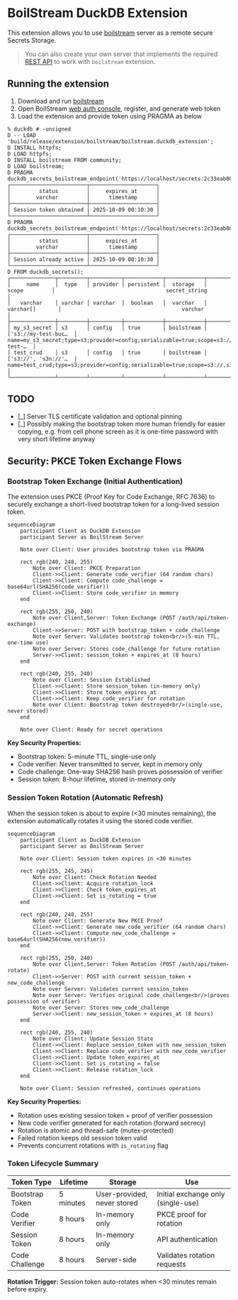 # BoilStream DuckDB Extension

This extension allows you to use [boilstream](https://github.com/boilingdata/boilstream) server as a remote secure Secrets Storage.

> You can also create your own server that implements the required [REST API](src/README.md) to work with `boilstream` extension.

## Running the extension

1. Download and run [boilstream](https://github.com/boilingdata/boilstream)
2. Open BoilStream [web auth console](https://docs.boilstream.com/guide/auth/postgresql-web-auth.html#_2-login-options), register, and generate web token
3. Load the extension and provide token using PRAGMA as below

```
% duckdb # -unsigned
D -- LOAD 'build/release/extension/boilstream/boilstream.duckdb_extension';
D INSTALL httpfs;
D LOAD httpfs;
D INSTALL boilstream FROM community;
D LOAD boilstream;
D PRAGMA duckdb_secrets_boilstream_endpoint('https://localhost/secrets:2c33eab800...996872e9ea84');
┌────────────────────────┬─────────────────────┐
│         status         │     expires_at      │
│        varchar         │      timestamp      │
├────────────────────────┼─────────────────────┤
│ Session token obtained │ 2025-10-09 00:10:30 │
└────────────────────────┴─────────────────────┘
D PRAGMA duckdb_secrets_boilstream_endpoint('https://localhost/secrets:2c33eab800...996872e9ea84');
┌────────────────────────┬─────────────────────┐
│         status         │     expires_at      │
│        varchar         │      timestamp      │
├────────────────────────┼─────────────────────┤
│ Session already active │ 2025-10-09 00:10:30 │
└────────────────────────┴─────────────────────┘
D FROM duckdb_secrets();
┌──────────────┬─────────┬──────────┬────────────┬────────────┬──────────────────────┬───────────────────────────────────────────────────────────────────────────────────┐
│     name     │  type   │ provider │ persistent │  storage   │        scope         │                                   secret_string                                   │
│   varchar    │ varchar │ varchar  │  boolean   │  varchar   │      varchar[]       │                                      varchar                                      │
├──────────────┼─────────┼──────────┼────────────┼────────────┼──────────────────────┼───────────────────────────────────────────────────────────────────────────────────┤
│ my_s3_secret │ s3      │ config   │ true       │ boilstream │ ['s3://my-test-buc…  │ name=my_s3_secret;type=s3;provider=config;serializable=true;scope=s3://my-test-…  │
│ test_crud    │ s3      │ config   │ true       │ boilstream │ ['s3://', 's3n://'…  │ name=test_crud;type=s3;provider=config;serializable=true;scope=s3://,s3n://,s3a…  │
└──────────────┴─────────┴──────────┴────────────┴────────────┴──────────────────────┴───────────────────────────────────────────────────────────────────────────────────┘
```

## TODO

- [_] Server TLS certificate validation and optional pinning
- [_] Possibly making the bootstrap token more human friendly for easier copying, e.g. from cell phone screen as it is one-time password with very short lifetime anyway

## Security: PKCE Token Exchange Flows

### Bootstrap Token Exchange (Initial Authentication)

The extension uses PKCE (Proof Key for Code Exchange, RFC 7636) to securely exchange a short-lived bootstrap token for a long-lived session token.

```mermaid
sequenceDiagram
    participant Client as DuckDB Extension
    participant Server as BoilStream Server

    Note over Client: User provides bootstrap token via PRAGMA

    rect rgb(240, 248, 255)
        Note over Client: PKCE Preparation
        Client->>Client: Generate code_verifier (64 random chars)
        Client->>Client: Compute code_challenge = base64url(SHA256(code_verifier))
        Client->>Client: Store code_verifier in memory
    end

    rect rgb(255, 250, 240)
        Note over Client,Server: Token Exchange (POST /auth/api/token-exchange)
        Client->>Server: POST with bootstrap_token + code_challenge
        Note over Server: Validates bootstrap token<br/>(5-min TTL, one-time use)
        Note over Server: Stores code_challenge for future rotation
        Server->>Client: session_token + expires_at (8 hours)
    end

    rect rgb(240, 255, 240)
        Note over Client: Session Established
        Client->>Client: Store session_token (in-memory only)
        Client->>Client: Store token_expires_at
        Client->>Client: Keep code_verifier for rotation
        Note over Client: Bootstrap token destroyed<br/>(single-use, never stored)
    end

    Note over Client: Ready for secret operations
```

**Key Security Properties:**

- Bootstrap token: 5-minute TTL, single-use only
- Code verifier: Never transmitted to server, kept in memory only
- Code challenge: One-way SHA256 hash proves possession of verifier
- Session token: 8-hour lifetime, stored in-memory only

### Session Token Rotation (Automatic Refresh)

When the session token is about to expire (<30 minutes remaining), the extension automatically rotates it using the stored code verifier.

```mermaid
sequenceDiagram
    participant Client as DuckDB Extension
    participant Server as BoilStream Server

    Note over Client: Session token expires in <30 minutes

    rect rgb(255, 245, 245)
        Note over Client: Check Rotation Needed
        Client->>Client: Acquire rotation_lock
        Client->>Client: Check token_expires_at
        Client->>Client: Set is_rotating = true
    end

    rect rgb(240, 248, 255)
        Note over Client: Generate New PKCE Proof
        Client->>Client: Generate new_code_verifier (64 random chars)
        Client->>Client: Compute new_code_challenge = base64url(SHA256(new_verifier))
    end

    rect rgb(255, 250, 240)
        Note over Client,Server: Token Rotation (POST /auth/api/token-rotate)
        Client->>Server: POST with current session_token + new_code_challenge
        Note over Server: Validates current session_token
        Note over Server: Verifies original code_challenge<br/>(proves possession of verifier)
        Note over Server: Stores new_code_challenge
        Server->>Client: new_session_token + expires_at (8 hours)
    end

    rect rgb(240, 255, 240)
        Note over Client: Update Session State
        Client->>Client: Replace session_token with new_session_token
        Client->>Client: Replace code_verifier with new_code_verifier
        Client->>Client: Update token_expires_at
        Client->>Client: Set is_rotating = false
        Client->>Client: Release rotation_lock
    end

    Note over Client: Session refreshed, continues operations
```

**Key Security Properties:**

- Rotation uses existing session token + proof of verifier possession
- New code verifier generated for each rotation (forward secrecy)
- Rotation is atomic and thread-safe (mutex-protected)
- Failed rotation keeps old session token valid
- Prevents concurrent rotations with `is_rotating` flag

### Token Lifecycle Summary

| Token Type      | Lifetime  | Storage                     | Use                                |
| --------------- | --------- | --------------------------- | ---------------------------------- |
| Bootstrap Token | 5 minutes | User-provided, never stored | Initial exchange only (single-use) |
| Code Verifier   | 8 hours   | In-memory only              | PKCE proof for rotation            |
| Session Token   | 8 hours   | In-memory only              | API authentication                 |
| Code Challenge  | 8 hours   | Server-side                 | Validates rotation requests        |

**Rotation Trigger:** Session token auto-rotates when <30 minutes remain before expiry.
